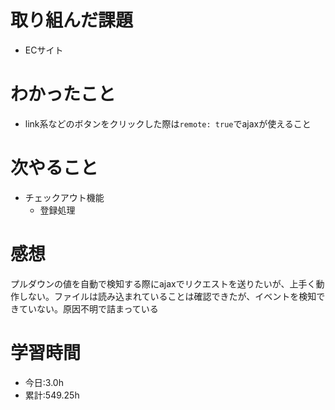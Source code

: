 # 取り組んだ課題
- ECサイト
# わかったこと
- link系などのボタンをクリックした際は`remote: true`でajaxが使えること
# 次やること
- チェックアウト機能
  - 登録処理
# 感想
プルダウンの値を自動で検知する際にajaxでリクエストを送りたいが、上手く動作しない。ファイルは読み込まれていることは確認できたが、イベントを検知できていない。原因不明で詰まっている
# 学習時間
- 今日:3.0h
- 累計:549.25h
